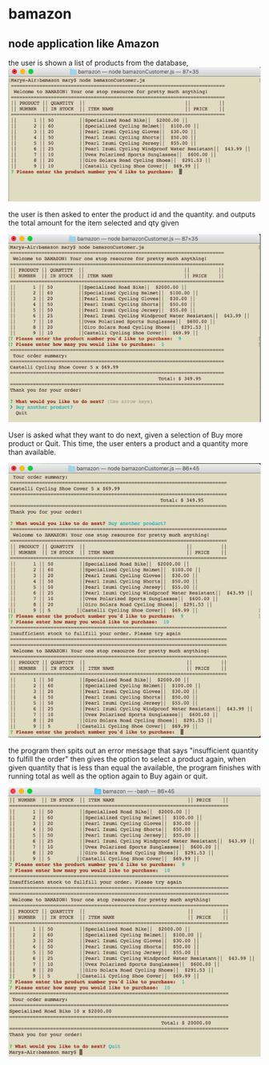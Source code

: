 # bamazon
## node application like Amazon

the user is shown a list of products from the database,
![show list of products](/custscreen1.png)

the user is then asked to enter the product id
and the quantity. and outputs the total amount for the item selected and qty given

![ask user to enter id and qty](/custscreen2.png)

User is asked what they want to do next, given a selection of Buy more product or
Quit. This time, the user enters a product and a quantity more than available.


![show insufficient](custscreen3.png)

the program then spits out an error message that says "insufficient quantity to fulfill the order"
then gives the option to select a product again, when given quantity that is less than equal the 
available, the program finishes with running total as well as the option again to Buy again or quit.

![show finished](custscreen4.png)
